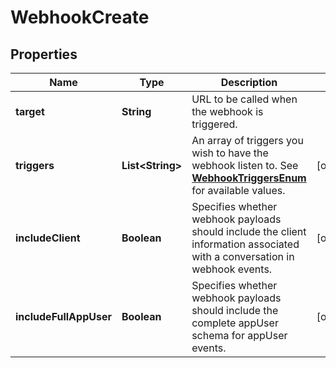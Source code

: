 
# WebhookCreate

## Properties
Name | Type | Description | Notes
------------ | ------------- | ------------- | -------------
**target** | **String** | URL to be called when the webhook is triggered. | 
**triggers** | **List&lt;String&gt;** | An array of triggers you wish to have the webhook listen to. See [**WebhookTriggersEnum**](Enums.md#WebhookTriggersEnum) for available values. |  [optional]
**includeClient** | **Boolean** | Specifies whether webhook payloads should include the client information associated with a conversation in webhook events. |  [optional]
**includeFullAppUser** | **Boolean** | Specifies whether webhook payloads should include the complete appUser schema for appUser events. |  [optional]



